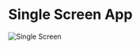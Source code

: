 # Single Screen App

![Single Screen](https://user-images.githubusercontent.com/20224643/83259576-fbe36d00-a1c0-11ea-8f08-df4c9b311da0.png)
